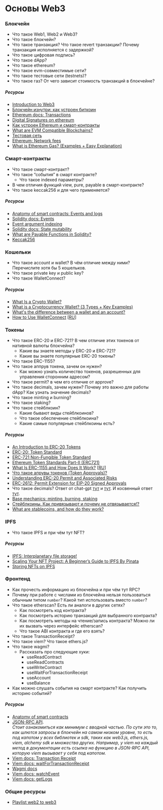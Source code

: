 # Основы Web3

### Блокчейн
* Что такое Web1, Web2 и Web3?
* Что такое блокчейн? 
* Что такое транзакция? Что такое revert транзакции? Почему транзакция исполняется с задержкой?
* Что такое цифровая подпись?
* Что такое dApp?
* Что такое ethereum?
* Что такое evm-совместимые сети?
* Что такое тестовые сети (testnets)?
* Что такое газ? От чего зависит стоимость транзакций в блокчейне?

##### Ресурсы

* [Introduction to Web3](https://ethereum.org/en/web3/)
* [Блокчейн изнутри: как устроен биткоин](https://vas3k.blog/blog/blockchain/)
* [Ethereum docs: Transactions](https://ethereum.org/en/developers/docs/transactions/)
* [Digital Signatures on ethereum](https://github.com/fullstack-development/blockchain-wiki/blob/main/concepts/digital-signature-on-ethereum/README.md)
* [Как устроен Ethereum и смарт-контракты](https://vas3k.blog/blog/ethereum/)
* [What are EVM Compatible Blockchains?](https://blog.thirdweb.com/evm-compatible-blockchains-and-ethereum-virtual-machine/)
* [Тестовая сеть](https://academy.binance.com/ru/glossary/testnet)
* [Ethereum: Network fees](https://ethereum.org/en/gas/)
* [What is Ethereum Gas? (Examples + Easy Explanation)](https://www.youtube.com/watch?v=3ehaSqwUZ0s)

### Смарт-контракты
* Что такое смарт-контракт?
* Что такое “события” в смарт контракте?
  * Что такое indexed параметры?
* В чем отличия функций view, pure, payable в смарт-контракте?
* Что такое keccak256 и для чего применяется?

##### Ресурсы

* [Anatomy of smart contracts: Events and logs](https://ethereum.org/en/developers/docs/smart-contracts/anatomy/#events-and-logs)
* [Solidity docs: Events](https://docs.soliditylang.org/en/v0.8.27/contracts.html#events)
* [Event argument indexing](https://github.com/fullstack-development/blockchain-wiki/blob/main/solidity/event-argument-indexing/README.md)
* [Solidity docs: State mutability](https://docs.soliditylang.org/en/v0.8.27/contracts.html#state-mutability)
* [What are Payable Functions in Solidity?](https://docs.alchemy.com/docs/solidity-payable-functions)
* [Keccak256](https://github.com/fullstack-development/blockchain-wiki/tree/main/concepts/keccak256)

### Кошельки
* Что такое account и wallet? В чём отличие между ними? Перечислите хотя бы 5 кошельков.
* Что такое private key и public key? 
* Что такое WalletConnect?

##### Ресурсы

* [What Is a Crypto Wallet?](https://academy.binance.com/en/articles/crypto-wallet-types-explained)
* [What is a Cryptocurrency Wallet? (3 Types + Key Examples)](https://www.youtube.com/watch?v=SQyg9pyJ1Ac&t=3s)
* [What's the difference between a wallet and an account?](https://support.metamask.io/ru/managing-my-wallet/using-metamask/whats-the-difference-between-a-wallet-and-an-account-/)
* [How to Use WalletConnect](https://academy.binance.com/en/articles/how-to-use-walletconnect) [[RU](https://academy.binance.com/ru/articles/how-to-use-walletconnect)]

### Токены
* Что такое ERC-20 и ERC-721? В чем отличие этих токенов от нативной валюты блокчейна?
  * Какие вы знаете методы у ERC-20 и ERC-721?
  * Какие вы знаете популярные ERC-20 токены?
* Что такое ERC-1155?
* Что такое аппрув токена, зачем он нужен?
  * Как можно узнать количество токенов, разрешенных для управления сторонним адресом?
* Что такое permit? в чем его отличие от approve?
* Что такое decimals, зачем нужен? Почему это важно для работы dApp? Как узнать значение decimals?
* Что такое minting и burning?
* Что такое staking?
* Что такое стейблкоин? 
  * Какие бывают виды стейблкоинов? 
  * Что такое обеспечение стейблкоина? 
  * Какие самые популярные стейблкоины есть? 

##### Ресурсы

* [An Introduction to ERC-20 Tokens](https://academy.binance.com/en/articles/an-introduction-to-erc-20-tokens)
* [ERC-20: Token Standard](https://eips.ethereum.org/EIPS/eip-20)
* [ERC-721 Non-Fungible Token Standard](https://ethereum.org/en/developers/docs/standards/tokens/erc-721/)
* [Ethereum Token Standards Part-II (ERC721)](https://medium.com/coinmonks/ethereum-token-standards-part-ii-erc721-4a4a7cbd5c74)
* [What Is ERC-1155 and How Does It Work?](https://academy.binance.com/en/articles/what-is-erc-1155-and-how-does-it-work) [[RU](https://academy.binance.com/ru/articles/what-is-erc-1155-and-how-does-it-work)]
* [Что такое апрувы токенов (Token Approvals)?](https://revoke.cash/ru/learn/approvals/what-are-token-approvals)
* [Understanding ERC-20 Permit and Associated Risks](https://readmedium.com/understanding-erc-20-permit-and-associated-risks-41c29c969862)
* [ERC-2612: Permit Extension for EIP-20 Signed Approvals](https://eips.ethereum.org/EIPS/eip-2612)
* Что такое decimals? Ответ от chat-gpt [тут](./img/Screenshot_1.png) и [тут](./img/Screenshot_2.png). И косвенный ответ [тут](https://ethereum.stackexchange.com/questions/134958/erc20-decimals-in-smart-contract).
* [Base mechanics: minting, burning, staking](https://github.com/fullstack-development/web3-roadmap/blob/main/defi/tokens/tokenomics/token_mechanics.md)
* [Стейблкоины. Как привязывают и почему не отвязывается!?](https://habr.com/ru/companies/metalamp/articles/763538/)
* [What are stablecoins, and how do they work?](https://www.youtube.com/watch?v=fdPmjHtQ5aM)

### IPFS
* Что такое IPFS и при чём тут NFT?

##### Ресурсы

* [IPFS: Interplanetary file storage!](https://www.youtube.com/watch?v=5Uj6uR3fp-U)
* [Scaling Your NFT Project: A Beginner’s Guide to IPFS By Pinata](https://www.bueno.art/blog/pinata-ipfs-guide)
* [Storing NFTs on IPFS](https://blog.ipfs.tech/2021-04-05-storing-nfts-on-ipfs/)

### Фронтенд
* Как прочесть информацию из блокчейна и при чём тут RPC?
* Почему при работе с числами из блокчейна нельзя пользоваться обычным типом `number`? Какой тип использовать вместо `number`?
* Что такое etherscan? Есть ли аналоги в других сетях?
  * Как посмотреть код контракта?
  * Как посмотреть историю транзакций для выбранного контракта?
  * Как посмотреть методы на чтение/запись контракта? Можно ли их вызвать через интерфейс etherscan?
  * Что такое ABI контракта и где его взять?
* Что такое TransactionReceipt?
* Что такое viem? Что такое ethers.js?
* Что такое wagmi?
  * Рассказать про следующие хуки:
    * useReadContract
    * useReadContracts
    * useWriteContract
    * useWaitForTransactionReceipt
    * useAccount
    * useBalance 
* Как можно слушать события на смарт контракте? Как получить историю событий?

##### Ресурсы

* [Anatomy of smart contracts](https://ethereum.org/en/developers/docs/smart-contracts/anatomy/)
* [JSON-RPC API](https://ethereum.org/en/developers/docs/apis/json-rpc/). <br/> *Стоит ознакомиться как минимум с вводной частью. По сути это то, как шлются запросы в блокчейн на самом низком уровне, то есть под капотом у всех библиотек и sdk, таких как web3.js, ethers.js, viem, alchemy sdk и множества других. Например, у viem на каждый метод в документации есть ссылка на функцию в JSON-RPC API, которую viem вызывает у себя под капотом.*
* [Viem docs: Transaction Receipt](https://viem.sh/docs/glossary/terms#transaction-receipt)
* [Viem docs: waitForTransactionReceipt](https://viem.sh/docs/actions/public/waitForTransactionReceipt.html)
* [Wagmi docs](https://wagmi.sh/react/getting-started)
* [Viem docs: watchEvent](https://viem.sh/docs/actions/public/watchEvent)
* [Viem docs: getLogs](https://viem.sh/docs/actions/public/getLogs)


### Общие ресурсы

* [Playlist web2 to web3](https://www.youtube.com/playlist?list=PLJz1HruEnenAf80uOfDwBPqaliJkjKg69)